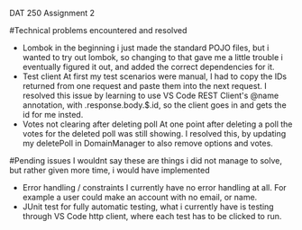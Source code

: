 DAT 250 Assignment 2

#Technical problems encountered and resolved
- Lombok
  in the beginning i just made the standard POJO files, but i wanted to try out lombok, so changing to that gave me a little trouble
  i eventually figured it out, and added the correct dependencies for it.
- Test client
  At first my test scenarios were manual, I had to copy the IDs returned from one request and paste them into the next request.
  I resolved this issue by learning to use VS Code REST Client's @name annotation, with .response.body.$.id, so the client goes in and gets the id for me insted.
- Votes not clearing after deleting poll
  At one point after deleting a poll the votes for the deleted poll was still showing.
  I resolved this, by updating my deletePoll in DomainManager to also remove options and votes.

#Pending issues I wouldnt say these are things i did not manage to solve, but rather given more time, i would have implemented
- Error handling / constraints
  I currently have no error handling at all.
  For example a user could make an account with no email, or name.
- JUnit test for fully automatic testing,
  what i currently have is testing through VS Code http client, where each test has to be clicked to run.
